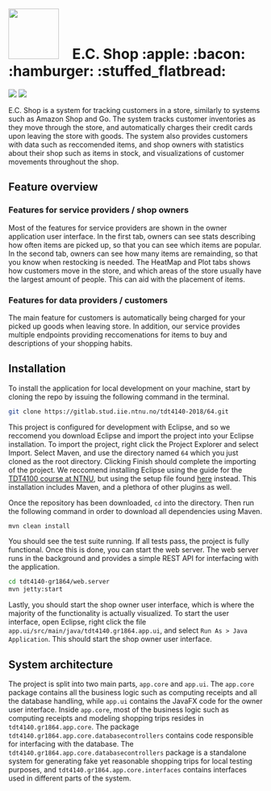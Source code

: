 <h1><img src="https://i.imgur.com/NaEWdZ3.png" width="100" />&nbsp; &nbsp; E.C. Shop :apple: :bacon: :hamburger: :stuffed_flatbread:</h1>

<img src="https://gitlab.stud.iie.ntnu.no/tdt4140-2018/64/badges/master/build.svg">
<img src="https://gitlab.stud.iie.ntnu.no/tdt4140-2018/64/badges/master/coverage.svg">

E.C. Shop is a system for tracking customers in a store, similarly to systems such as Amazon Shop and Go. The system tracks customer inventories as they move through the store, and automatically charges their credit cards upon leaving the store with goods. The system also provides customers with data such as reccomended items, and shop owners with statistics about their shop such as items in stock, and visualizations of customer movements throughout the shop.

## Feature overview

### Features for service providers / shop owners

Most of the features for service providers are shown in the owner application user interface. In the first tab, owners can see 
stats describing how often items are picked up, so that you can see which items are popular. In the second tab, owners can see how many items are remainding, so that you know when restocking is needed. The HeatMap and Plot tabs shows how customers move in the store, and which areas of the store usually have the largest amount of people. This can aid with the placement of items.

### Features for data providers / customers

The main feature for customers is automatically being charged for your picked up goods when leaving store. In addition, our service provides multiple endpoints providing reccomenations for items to buy and descriptions of your shopping habits. 

## Installation

To install the application for local development on your machine, start by cloning the repo by issuing the following command in the terminal.

``` bash
git clone https://gitlab.stud.iie.ntnu.no/tdt4140-2018/64.git
```

This project is configured for development with Eclipse, and so we reccomend you download Eclipse and import the project into your Eclipse installation. To import the project, right click the Project Explorer and select Import. Select Maven, and use the directory named `64` which you just cloned as the root directory. Clicking Finish should complete the importing of the project. We reccomend installing Eclipse using the guide for the [TDT4100 course at NTNU](https://www.ntnu.no/wiki/display/tdt4100/Installasjon+av+Eclipse), but using the setup file found [here](https://raw.githubusercontent.com/hallvard/jexercise/master/no.hal.learning/TDT4180.setup) instead. This installation includes Maven, and a plethora of other plugins as well.

Once the repository has been downloaded, `cd` into the directory. Then run the following command in order to download all dependencies using Maven.

```bash
mvn clean install
```

You should see the test suite running. If all tests pass, the project is fully functional. Once this is done, you can start the web server. The web server runs in the background and provides a simple REST API for interfacing with the application.

```bash
cd tdt4140-gr1864/web.server
mvn jetty:start
```

Lastly, you should start the shop owner user interface, which is where the majority of the functionality is actually visualized. To start the user interface, open Eclipse, right click the file `app.ui/src/main/java/tdt4140.gr1864.app.ui`, and select `Run As > Java Application`. This should start the shop owner user interface.

## System architecture

The project is split into two main parts, `app.core` and `app.ui`. The `app.core` package contains all the business logic such as computing receipts and all the database handling, while `app.ui` contains the JavaFX code for the owner user interface. Inside `app.core`, most of the business logic such as computing receipts and modeling shopping trips resides in `tdt4140.gr1864.app.core`. The package `tdt4140.gr1864.app.core.databasecontrollers` contains code responsible for interfacing with the database. The `tdt4140.gr1864.app.core.databasecontrollers` package is a standalone system for generating fake yet reasonable shopping trips for local testing purposes, and `tdt4140.gr1864.app.core.interfaces` contains interfaces used in different parts of the system. 